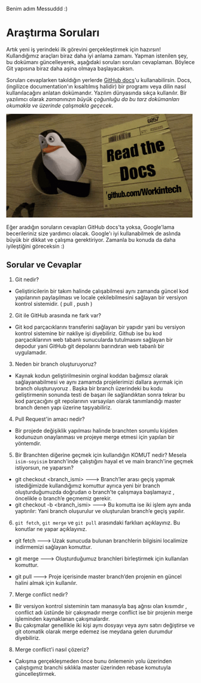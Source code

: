 Benim adım Messuddd :)

# Araştırma Soruları

Artık yeni iş yerindeki ilk görevini gerçekleştirmek için hazırsın! Kullandığımız araçları biraz daha iyi anlama zamanı. Yapman istenilen şey, bu dokümanı güncelleyerek, aşağıdaki soruları soruları cevaplaman. Böylece Git yapısına biraz daha aşina olmaya başlayacaksın.

Soruları cevaplarken takıldığın yerlerde [GitHub docs](https://docs.github.com/en)'u kullanabilirsin. Docs, (ingilizce documentation'ın kısaltılmış halidir) bir programı veya dilin nasıl kullanılacağını anlatan dokümandır. Yazılım dünyasında sıkça kullanılır. Bir yazılımcı olarak _zamanınızın büyük çoğunluğu da bu tarz dokümanları okumakla ve üzerinde çalışmakla geçecek_.

![READ THE DOCS](https://github.com/Workintech/FSWeb-S1G1-Projesi-Web-Development-Projesi-icin-Git/blob/main/read-the-docs-wit.gif?raw=true)

Eğer aradığın soruların cevapları GitHub docs'ta yoksa, Google'lama becerileriniz size yardımcı olacak. Google'ı iyi kullanabilmek de aslında büyük bir dikkat ve çalışma gerektiriyor. Zamanla bu konuda da daha iyileştiğini göreceksin :)

## Sorular ve Cevaplar

1. Git nedir?

- Geliştiricilerin bir takım halinde çalışabilmesi aynı zamanda güncel kod yapılarının paylaşılması ve locale çekilebilmesini
  sağlayan bir versiyon kontrol sistemidir. ( pull , push )

2. Git ile GitHub arasında ne fark var?

- Git kod parçacıklarını transferini sağlayan bir yapıdır yani bu versiyon kontrol sistemine bir nakliye işi diyebiliriz. Github
  ise bu kod parçacıklarının web tabanlı sunucularda tutulmasını sağlayan bir depodur yani GitHub git depolarını barındıran web tabanlı bir uygulamadır.

3. Neden bir branch oluşturuyoruz?

- Kaynak kodun geliştirilmesinin orginal koddan bağımsız olarak sağlayanabilmesi ve aynı zamamda projelerimizi dallara ayırmak için
  branch oluşturuyoruz . Başka bir branch üzerindeki bu kodu geliştirmenin sonunda testi de başarı ile sağlandıktan sonra tekrar bu kod parçacığını git repolarının varsayılan olarak tanımlandığı master branch denen yapı üzerine taşıyabiliriz.

4. Pull Request'in amacı nedir?

- Bir projede değişiklik yapılması halinde branchten sorumlu kişiden kodunuzun onaylanması ve projeye merge etmesi için yapılan
  bir yöntemdir.

5. Bir Branchten diğerine geçmek için kullandığın KOMUT nedir? Mesela `isim-soyisim` branch'inde çalıştığını hayal et ve main
   branch'ine geçmek istiyorsun, ne yaparsın?

- git checkout <branch_ismi> ---> Branch’ler arası geçiş yapmak istediğimizde kullandığımız komuttur ayrıca yeni bir branch
  oluşturduğumuzda doğrudan o branch’te çalışmaya başlamayız , öncelikle o branch’e geçmemiz gerekir.
- git checkout -b <branch_ismi> ---> Bu komutta ise iki işlem aynı anda yaptırılır: Yani branch oluşurulur ve oluşturulan branch’e
  geçiş yapılır.

6. `git fetch`, `git merge` ve `git pull` arasındaki farklıarı açıklayınız. Bu konutlar ne yapar açıklayınız.

- git fetch ---> Uzak sunucuda bulunan branchlerin bilgisini localimize indirmemizi sağlayan komuttur.

- git merge ---> Oluşturduğumuz branchleri birleştirmek için kullanılan komuttur.

- git pull ---> Proje içerisinde master branch’den projenin en güncel halini almak için kullanılır.

7. Merge conflict nedir?

- Bir versiyon kontrol sisteminin tam manasıyla baş ağrısı olan kısımdır , conflict adı üstünde bir çakışmadır merge conflict ise
  bir projenin merge işleminden kaynaklanan çakışmalardır.
- Bu çakışmalar genellikle iki kişi aynı dosyayı veya aynı satırı değiştirse ve git otomatik olarak merge edemez ise meydana gelen
  durumdur diyebiliriz.

8. Merge conflict'i nasıl çözeriz?

- Çakışma gerçekleşmeden önce bunu önlemenin yolu üzerinden çalıştıgımız branchi sıklıkla master üzerinden rebase komutuyla  
  güncelleştirmek.
